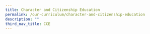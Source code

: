 ```yaml
---
title: Character and Citizenship Education
permalink: /our-curriculum/character-and-citizenship-education
description: ""
third_nav_title: CCE
---
```

